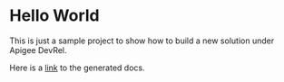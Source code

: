 # Hello World

This is just a sample project to show how to build a new solution under Apigee DevRel.

Here is a [link](https://apigee.github.io/devrel/demos/hello-world/index.html) to the generated docs.

